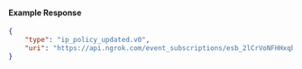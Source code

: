 <!-- Code generated for API Clients. DO NOT EDIT. -->

#### Example Response

```json
{
	"type": "ip_policy_updated.v0",
	"uri": "https://api.ngrok.com/event_subscriptions/esb_2lCrVoNFHHxqbRXNbh2GBKneVMW/sources/ip_policy_updated.v0"
}
```
